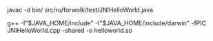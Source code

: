 javac -d bin/ src/ru/forwolk/test/JNIHelloWorld.java

g++ -I"$JAVA_HOME/include" -I"$JAVA_HOME/include/darwin" -fPIC JNIHelloWorld.cpp -shared -o helloworld.so